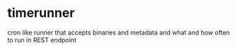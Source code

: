 # timerunner
cron like runner that accepts binaries and metadata and what and how often to run in REST endpoint

